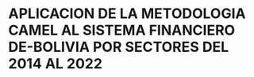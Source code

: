 # APLICACION DE LA METODOLOGIA CAMEL AL SISTEMA FINANCIERO DE-BOLIVIA POR SECTORES DEL 2014 AL 2022
